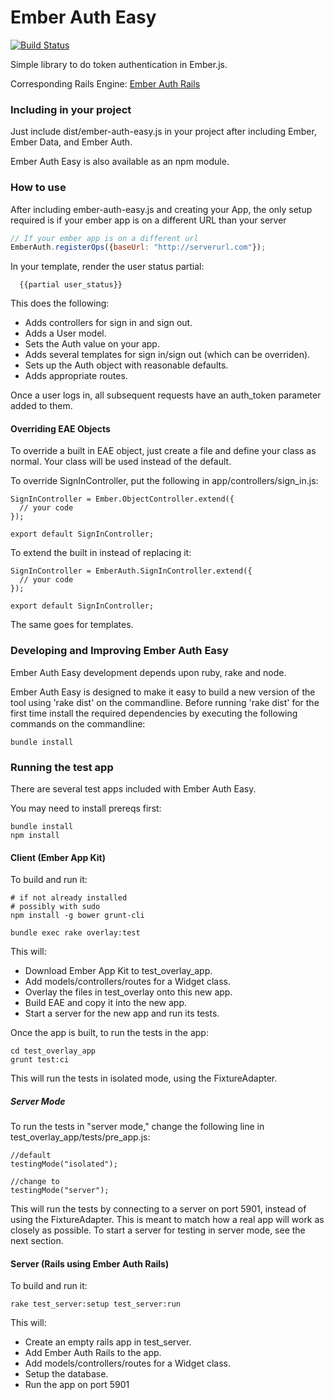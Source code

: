 # Ember Auth Easy

[![Build Status](https://travis-ci.org/mharris717/ember-auth-easy.png)](https://travis-ci.org/mharris717/ember-auth-easy)

Simple library to do token authentication in Ember.js. 

Corresponding Rails Engine: [Ember Auth Rails](https://github.com/mharris717/ember_auth_rails)

### Including in your project

Just include dist/ember-auth-easy.js in your project after including Ember, Ember Data, and Ember Auth.

Ember Auth Easy is also available as an npm module.

### How to use

After including ember-auth-easy.js and creating your App, the only setup required is if your ember app is on a different URL than your server

```javascript
// If your ember app is on a different url
EmberAuth.registerOps({baseUrl: "http://serverurl.com"});
```

In your template, render the user status partial:
```
  {{partial user_status}}
```

This does the following:
* Adds controllers for sign in and sign out.
* Adds a User model.
* Sets the Auth value on your app.
* Adds several templates for sign in/sign out (which can be overriden).
* Sets up the Auth object with reasonable defaults.
* Adds appropriate routes.

Once a user logs in, all subsequent requests have an auth_token parameter added to them.

#### Overriding EAE Objects

To override a built in EAE object, just create a file and define your class as normal. Your class will be used instead of the default.

To override SignInController, put the following in app/controllers/sign_in.js:

```
SignInController = Ember.ObjectController.extend({
  // your code
});

export default SignInController;
```

To extend the built in instead of replacing it:
```
SignInController = EmberAuth.SignInController.extend({
  // your code
});

export default SignInController;
```

The same goes for templates.

### Developing and Improving Ember Auth Easy

Ember Auth Easy development depends upon ruby, rake and node.

Ember Auth Easy is designed to make it easy to build a new version of the tool
using 'rake dist' on the commandline. Before running 'rake dist' for the first
time install the required dependencies by executing the following commands
on the commandline:

```
bundle install
```

### Running the test app

There are several test apps included with Ember Auth Easy. 

You may need to install prereqs first:

```
bundle install
npm install
```

#### Client (Ember App Kit)

To build and run it:

```
# if not already installed
# possibly with sudo
npm install -g bower grunt-cli

bundle exec rake overlay:test
```

This will:
* Download Ember App Kit to test_overlay_app.
* Add models/controllers/routes for a Widget class.
* Overlay the files in test_overlay onto this new app.
* Build EAE and copy it into the new app.
* Start a server for the new app and run its tests. 

Once the app is built, to run the tests in the app:

```
cd test_overlay_app
grunt test:ci
```

This will run the tests in isolated mode, using the FixtureAdapter.

##### Server Mode

To run the tests in "server mode," change the following line in test_overlay_app/tests/pre_app.js:

```
//default
testingMode("isolated");

//change to
testingMode("server");
```

This will run the tests by connecting to a server on port 5901, instead of using the FixtureAdapter. This is meant to match how a real app will work as closely as possible. To start a server for testing in server mode, see the next section. 

#### Server (Rails using Ember Auth Rails)

To build and run it:

```
rake test_server:setup test_server:run
```

This will:
* Create an empty rails app in test_server.
* Add Ember Auth Rails to the app.
* Add models/controllers/routes for a Widget class.
* Setup the database.
* Run the app on port 5901
